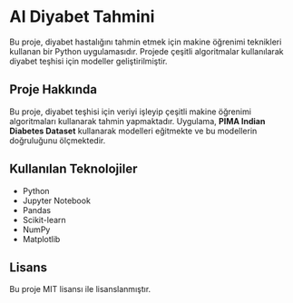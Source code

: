 # AI Diyabet Tahmini

Bu proje, diyabet hastalığını tahmin etmek için makine öğrenimi teknikleri kullanan bir Python uygulamasıdır. Projede çeşitli algoritmalar kullanılarak diyabet teşhisi için modeller geliştirilmiştir.

## Proje Hakkında

Bu proje, diyabet teşhisi için veriyi işleyip çeşitli makine öğrenimi algoritmaları kullanarak tahmin yapmaktadır. Uygulama, **PIMA Indian Diabetes Dataset** kullanarak modelleri eğitmekte ve bu modellerin doğruluğunu ölçmektedir.

## Kullanılan Teknolojiler

- Python
- Jupyter Notebook
- Pandas
- Scikit-learn
- NumPy
- Matplotlib

## Lisans
Bu proje MIT lisansı ile lisanslanmıştır.
